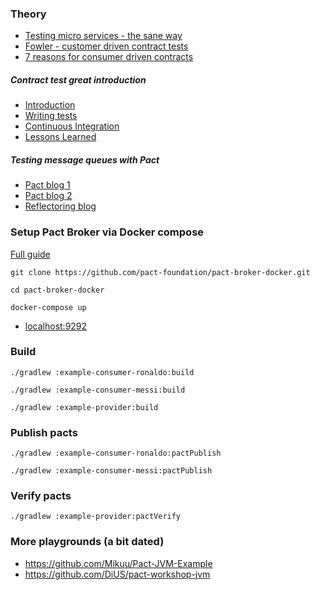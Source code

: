 ### Theory
- [Testing micro services - the sane way](https://medium.com/@copyconstruct/testing-microservices-the-sane-way-9bb31d158c16)
- [Fowler - customer driven contract tests](https://martinfowler.com/articles/consumerDrivenContracts.html)
- [7 reasons for consumer driven contracts](https://reflectoring.io/7-reasons-for-consumer-driven-contracts/)

##### Contract test great introduction
- [Introduction](https://kreuzwerker.de/post/introduction-to-consumer-driven-contract-testing)
- [Writing tests](https://kreuzwerker.de/post/writing-contract-tests-with-pact-in-spring-boot)
- [Continuous Integration](https://kreuzwerker.de/post/integrating-contract-tests-into-build-pipelines-with-pact-broker-and)
- [Lessons Learned](https://kreuzwerker.de/post/contract-tests-lessons-learned)

##### Testing message queues with Pact

- [Pact blog 1](https://dius.com.au/2017/09/22/contract-testing-serverless-and-asynchronous-applications/)
- [Pact blog 2](https://dius.com.au/2018/10/01/contract-testing-serverless-and-asynchronous-applications---part-2/)
- [Reflectoring blog](https://reflectoring.io/cdc-pact-messages/)

### Setup Pact Broker via Docker compose
[Full guide](https://github.com/pact-foundation/pact-broker-docker)

`git clone https://github.com/pact-foundation/pact-broker-docker.git`

`cd pact-broker-docker`

`docker-compose up`

- [localhost:9292](http://localhost:9292)

### Build
`./gradlew :example-consumer-ronaldo:build`

`./gradlew :example-consumer-messi:build`

`./gradlew :example-provider:build`

### Publish pacts
`./gradlew :example-consumer-ronaldo:pactPublish`

`./gradlew :example-consumer-messi:pactPublish`

### Verify pacts
`./gradlew :example-provider:pactVerify`

### More playgrounds (a bit dated)
- https://github.com/Mikuu/Pact-JVM-Example
- https://github.com/DiUS/pact-workshop-jvm
